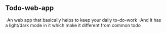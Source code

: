 ## Todo-web-app

-An web app that basically helps to keep your daily to-do-work
-And it has a light/dark mode in it which make it different from common todo
